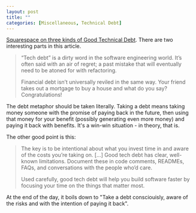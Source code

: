 ```yaml
---
layout: post
title: ""
categories: [Miscellaneous, Technical Debt]
---
```

[Squarespace on three kinds of Good Technical Debt](https://engineering.squarespace.com/blog/2019/three-kinds-of-good-tech-debt). There are two interesting parts in this article.

>“Tech debt” is a dirty word in the software engineering world. It’s often said with an air of regret; a past mistake that will eventually need to be atoned for with refactoring.
>
>Financial debt isn’t universally reviled in the same way. Your friend takes out a mortgage to buy a house and what do you say? Congratulations! 

The debt metaphor should be taken literally. Taking a debt means taking money someone with the promise of paying back in the future, then using that money for your benefit (possibly generating even more money) and paying it back with benefits. It's a win-win situation - in theory, that is.

The other good point is this:
> The key is to be intentional about what you invest time in and aware of the costs you’re taking on. [...] Good tech debt has clear, well-known limitations. Document these in code comments, READMEs, FAQs, and conversations with the people who’d care.
>
> Used carefully, good tech debt will help you build software faster by focusing your time on the things that matter most.

At the end of the day, it boils down to "Take a debt consciouisly, aware of the risks and with the intention of paying it back".